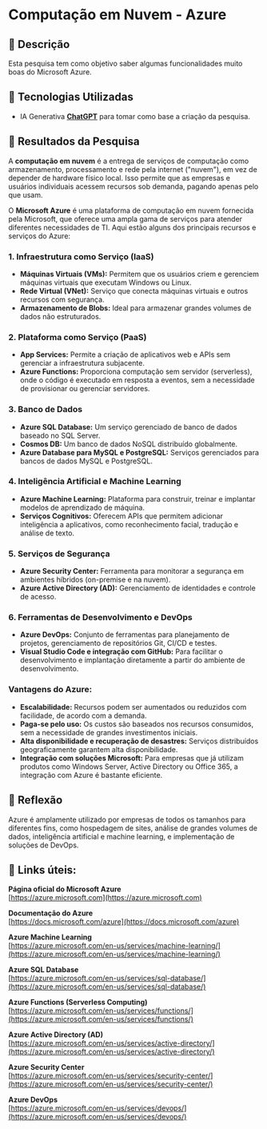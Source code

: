 # Computação em Nuvem - Azure

## 📒 Descrição
Esta pesquisa tem como objetivo saber algumas funcionalidades muito boas do Microsoft Azure.

## 🤖 Tecnologias Utilizadas
- IA Generativa **[ChatGPT](https://chat.openai.com)** para tomar como base a criação da pesquisa.

## 🚀 Resultados da Pesquisa
A **computação em nuvem** é a entrega de serviços de computação como armazenamento, processamento e rede pela internet ("nuvem"), em vez de depender de hardware físico local. Isso permite que as empresas e usuários individuais acessem recursos sob demanda, pagando apenas pelo que usam.

O **Microsoft Azure** é uma plataforma de computação em nuvem fornecida pela Microsoft, que oferece uma ampla gama de serviços para atender diferentes necessidades de TI. Aqui estão alguns dos principais recursos e serviços do Azure:

### 1. **Infraestrutura como Serviço (IaaS)**
   - **Máquinas Virtuais (VMs):** Permitem que os usuários criem e gerenciem máquinas virtuais que executam Windows ou Linux.
   - **Rede Virtual (VNet):** Serviço que conecta máquinas virtuais e outros recursos com segurança.
   - **Armazenamento de Blobs:** Ideal para armazenar grandes volumes de dados não estruturados.

### 2. **Plataforma como Serviço (PaaS)**
   - **App Services:** Permite a criação de aplicativos web e APIs sem gerenciar a infraestrutura subjacente.
   - **Azure Functions:** Proporciona computação sem servidor (serverless), onde o código é executado em resposta a eventos, sem a necessidade de provisionar ou gerenciar servidores.

### 3. **Banco de Dados**
   - **Azure SQL Database:** Um serviço gerenciado de banco de dados baseado no SQL Server.
   - **Cosmos DB:** Um banco de dados NoSQL distribuído globalmente.
   - **Azure Database para MySQL e PostgreSQL:** Serviços gerenciados para bancos de dados MySQL e PostgreSQL.

### 4. **Inteligência Artificial e Machine Learning**
   - **Azure Machine Learning:** Plataforma para construir, treinar e implantar modelos de aprendizado de máquina.
   - **Serviços Cognitivos:** Oferecem APIs que permitem adicionar inteligência a aplicativos, como reconhecimento facial, tradução e análise de texto.

### 5. **Serviços de Segurança**
   - **Azure Security Center:** Ferramenta para monitorar a segurança em ambientes híbridos (on-premise e na nuvem).
   - **Azure Active Directory (AD):** Gerenciamento de identidades e controle de acesso.

### 6. **Ferramentas de Desenvolvimento e DevOps**
   - **Azure DevOps:** Conjunto de ferramentas para planejamento de projetos, gerenciamento de repositórios Git, CI/CD e testes.
   - **Visual Studio Code e integração com GitHub:** Para facilitar o desenvolvimento e implantação diretamente a partir do ambiente de desenvolvimento.

### Vantagens do Azure:
   - **Escalabilidade:** Recursos podem ser aumentados ou reduzidos com facilidade, de acordo com a demanda.
   - **Paga-se pelo uso:** Os custos são baseados nos recursos consumidos, sem a necessidade de grandes investimentos iniciais.
   - **Alta disponibilidade e recuperação de desastres:** Serviços distribuídos geograficamente garantem alta disponibilidade.
   - **Integração com soluções Microsoft:** Para empresas que já utilizam produtos como Windows Server, Active Directory ou Office 365, a integração com Azure é bastante eficiente.

## 💭 Reflexão
Azure é amplamente utilizado por empresas de todos os tamanhos para diferentes fins, como hospedagem de sites, análise de grandes volumes de dados, inteligência artificial e machine learning, e implementação de soluções de DevOps.

## 🧐 Links úteis:

**Página oficial do Microsoft Azure**  
   [https://azure.microsoft.com](https://azure.microsoft.com)  

**Documentação do Azure**  
   [https://docs.microsoft.com/azure](https://docs.microsoft.com/azure)  

**Azure Machine Learning**  
   [https://azure.microsoft.com/en-us/services/machine-learning/](https://azure.microsoft.com/en-us/services/machine-learning/)  

**Azure SQL Database**  
   [https://azure.microsoft.com/en-us/services/sql-database/](https://azure.microsoft.com/en-us/services/sql-database/)  
   

**Azure Functions (Serverless Computing)**  
   [https://azure.microsoft.com/en-us/services/functions/](https://azure.microsoft.com/en-us/services/functions/)  

**Azure Active Directory (AD)**  
   [https://azure.microsoft.com/en-us/services/active-directory/](https://azure.microsoft.com/en-us/services/active-directory/)  

**Azure Security Center**  
   [https://azure.microsoft.com/en-us/services/security-center/](https://azure.microsoft.com/en-us/services/security-center/)  

**Azure DevOps**  
   [https://azure.microsoft.com/en-us/services/devops/](https://azure.microsoft.com/en-us/services/devops/)  
